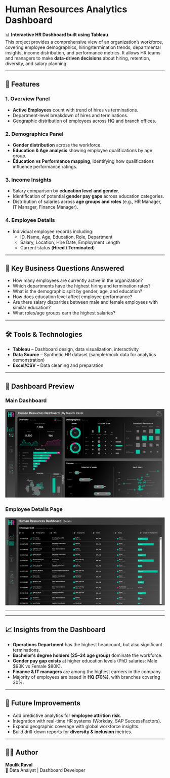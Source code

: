 # Human Resources Analytics Dashboard  

📊 **Interactive HR Dashboard built using Tableau**  
This project provides a comprehensive view of an organization’s workforce, covering employee demographics, hiring/termination trends, departmental insights, income distribution, and performance metrics. It allows HR teams and managers to make **data-driven decisions** about hiring, retention, diversity, and salary planning.  

---

## 🚀 Features  

### **1. Overview Panel**  
- **Active Employees** count with trend of hires vs terminations.  
- Department-level breakdown of hires and terminations.  
- Geographic distribution of employees across HQ and branch offices.  

### **2. Demographics Panel**  
- **Gender distribution** across the workforce.  
- **Education & Age analysis** showing employee qualifications by age group.  
- **Education vs Performance mapping**, identifying how qualifications influence performance ratings.  

### **3. Income Insights**  
- Salary comparison by **education level and gender**.  
- Identification of potential **gender pay gaps** across education categories.  
- Distribution of salaries across **age groups and roles** (e.g., HR Manager, IT Manager, Finance Manager).  

### **4. Employee Details**  
- Individual employee records including:  
  - ID, Name, Age, Education, Role, Department  
  - Salary, Location, Hire Date, Employment Length  
  - Current status (**Hired / Terminated**)  

---

## 📍 Key Business Questions Answered  

- How many employees are currently active in the organization?  
- Which departments have the highest hiring and termination rates?  
- What is the demographic split by gender, age, and education?  
- How does education level affect employee performance?  
- Are there salary disparities between male and female employees with similar education?  
- What roles/age groups earn the highest salaries?  

---

## 🛠 Tools & Technologies  

- **Tableau** – Dashboard design, data visualization, interactivity  
- **Data Source** – Synthetic HR dataset (sample/mock data for analytics demonstration)  
- **Excel/CSV** – Data cleaning and preparation  

---

## 📸 Dashboard Preview  

### **Main Dashboard**  
![HR Dashboard Overview](https://github.com/cantor08/HR-ANALYTICS/blob/main/dash.png)  

### **Employee Details Page**  
![Employee List](https://github.com/cantor08/HR-ANALYTICS/blob/main/Employee.png)  

---


---

## 📈 Insights from the Dashboard  

- **Operations Department** has the highest headcount, but also significant terminations.  
- **Bachelor’s degree holders (25–34 age group)** dominate the workforce.  
- **Gender pay gap exists** at higher education levels (PhD salaries: Male $93K vs Female $80K).  
- **Finance & IT managers** are among the highest earners in the company.  
- Majority of employees are based in **HQ (70%)**, with branches covering 30%.  

---

## 🔮 Future Improvements  

- Add predictive analytics for **employee attrition risk**.  
- Integration with real-time HR systems (Workday, SAP SuccessFactors).  
- Expand geographic coverage with global workforce insights.  
- Build drill-down reports for **diversity & inclusion** metrics.  

---

## 👨‍💻 Author  

**Maulik Raval**  
📌 Data Analyst | Dashboard Developer  
